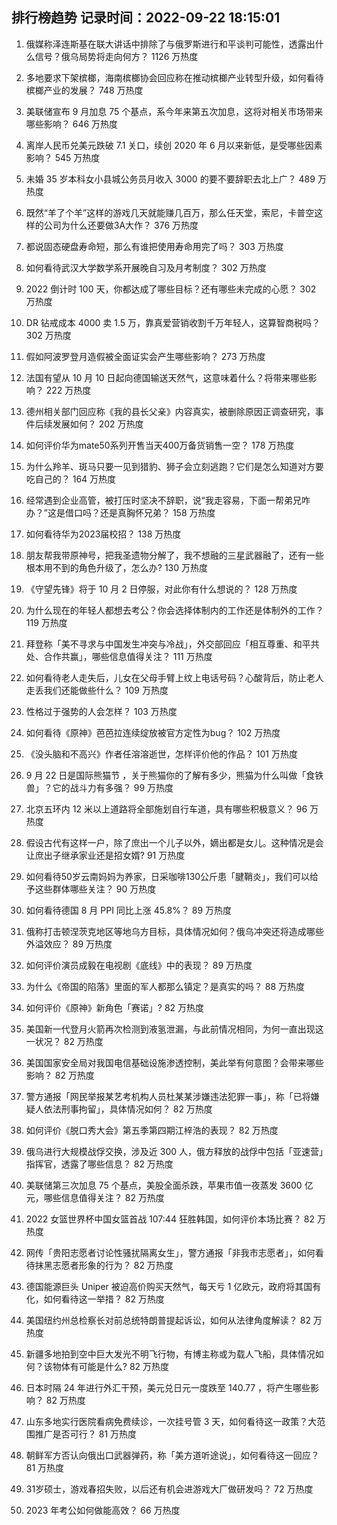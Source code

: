 
## 排行榜趋势 记录时间：2022-09-22 18:15:01
  
  1. 俄媒称泽连斯基在联大讲话中排除了与俄罗斯进行和平谈判可能性，透露出什么信号？俄乌局势将走向何方？ 1126 万热度
    
  2. 多地要求下架槟榔，海南槟榔协会回应称在推动槟榔产业转型升级，如何看待槟榔产业的发展？ 748 万热度
    
  3. 美联储宣布 9 月加息 75 个基点，系今年来第五次加息，这将对相关市场带来哪些影响？ 646 万热度
    
  4. 离岸人民币兑美元跌破 7.1 关口，续创 2020 年 6 月以来新低，是受哪些因素影响？ 545 万热度
    
  5. 未婚 35 岁本科女小县城公务员月收入 3000 的要不要辞职去北上广？ 489 万热度
    
  6. 既然“羊了个羊”这样的游戏几天就能赚几百万，那么任天堂，索尼，卡普空这样的公司为什么还要做3A大作？ 376 万热度
    
  7. 都说固态硬盘寿命短，那么有谁把使用寿命用完了吗？ 303 万热度
    
  8. 如何看待武汉大学数学系开展晚自习及月考制度？ 302 万热度
    
  9. 2022 倒计时 100 天，你都达成了哪些目标？还有哪些未完成的心愿？ 302 万热度
    
  10. DR 钻戒成本 4000 卖 1.5 万，靠真爱营销收割千万年轻人，这算智商税吗？ 302 万热度
    
  11. 假如阿波罗登月造假被全面证实会产生哪些影响？ 273 万热度
    
  12. 法国有望从 10 月 10 日起向德国输送天然气，这意味着什么？将带来哪些影响？ 222 万热度
    
  13. 德州相关部门回应称《我的县长父亲》内容真实，被删除原因正调查研究，事件后续发展如何？ 202 万热度
    
  14. 如何评价华为mate50系列开售当天400万备货销售一空？ 178 万热度
    
  15. 为什么羚羊、斑马只要一见到猎豹、狮子会立刻逃跑？它们是怎么知道对方要吃自己的？ 164 万热度
    
  16. 经常遇到企业高管，被打压时坚决不辞职，说“我走容易，下面一帮弟兄咋办？”这是借口吗？还是真胸怀兄弟？ 158 万热度
    
  17. 如何看待华为2023届校招？ 138 万热度
    
  18. 朋友帮我带原神号，把我圣遗物分解了，我不想融的三星武器融了，还有一些根本用不到的角色升级了，怎么办? 130 万热度
    
  19. 《守望先锋》将于 10 月 2 日停服，对此你有什么想说的？ 128 万热度
    
  20. 为什么现在的年轻人都想去考公？你会选择体制内的工作还是体制外的工作？ 119 万热度
    
  21. 拜登称「美不寻求与中国发生冲突与冷战」，外交部回应「相互尊重、和平共处、合作共赢」，哪些信息值得关注？ 111 万热度
    
  22. 如何看待老人走失后，儿女在父母手臂上纹上电话号码？心酸背后，防止老人走丢我们还能做些什么？ 109 万热度
    
  23. 性格过于强势的人会怎样？ 103 万热度
    
  24. 如何看待《原神》芭芭拉连续绽放被官方定性为bug？ 102 万热度
    
  25. 《没头脑和不高兴》作者任溶溶逝世，怎样评价他的作品？ 101 万热度
    
  26. 9 月 22 日是国际熊猫节 ，关于熊猫你的了解有多少，熊猫为什么叫做「食铁兽」？它的战斗力有多强？ 99 万热度
    
  27. 北京五环内 12 米以上道路将全部施划自行车道，具有哪些积极意义？ 96 万热度
    
  28. 假设古代有这样一户，除了庶出一个儿子以外，嫡出都是女儿。这种情况是会让庶出子继承家业还是招女婿? 91 万热度
    
  29. 如何看待50岁云南妈妈为养家，日采咖啡130公斤患「腱鞘炎」，我们可以给予这些群体哪些关注？ 90 万热度
    
  30. 如何看待德国 8 月 PPI 同比上涨 45.8%？ 89 万热度
    
  31. 俄称打击顿涅茨克地区等地乌方目标，具体情况如何？俄乌冲突还将造成哪些外溢效应？ 89 万热度
    
  32. 如何评价演员成毅在电视剧《底线》中的表现？ 89 万热度
    
  33. 为什么《帝国的陷落》里面的军人都那么镇定？是真实的吗？ 88 万热度
    
  34. 如何评价《原神》新角色「赛诺」? 82 万热度
    
  35. 美国新一代登月火箭再次检测到液氢泄漏，与此前情况相同，为何一直出现这一状况？ 82 万热度
    
  36. 美国国家安全局对我国电信基础设施渗透控制，美此举有何意图？会带来哪些影响？ 82 万热度
    
  37. 警方通报「网民举报某艺考机构人员杜某某涉嫌违法犯罪一事」，称「已将嫌疑人依法刑事拘留」，具体情况如何？ 82 万热度
    
  38. 如何评价《脱口秀大会》第五季第四期江梓浩的表现？ 82 万热度
    
  39. 俄乌进行大规模战俘交换，涉及近 300 人，俄方释放的战俘中包括「亚速营」指挥官，透露了哪些信息？ 82 万热度
    
  40. 美联储第三次加息 75 个基点，美股全面杀跌，苹果市值一夜蒸发 3600 亿元，哪些信息值得关注？ 82 万热度
    
  41. 2022 女篮世界杯中国女篮首战 107:44 狂胜韩国，如何评价本场比赛？ 82 万热度
    
  42. 网传「贵阳志愿者讨论性骚扰隔离女生」，警方通报「非我市志愿者」，如何看待抹黑志愿者形象的行为？ 82 万热度
    
  43. 德国能源巨头 Uniper 被迫高价购买天然气，每天亏 1 亿欧元，政府将其国有化，如何看待这一举措？ 82 万热度
    
  44. 美国纽约州总检察长对前总统特朗普提起诉讼，如何从法律角度解读？ 82 万热度
    
  45. 新疆多地拍到空中巨大发光不明飞行物，有博主称或为载人飞船，具体情况如何？该物体有可能是什么? 82 万热度
    
  46. 日本时隔 24 年进行外汇干预，美元兑日元一度跌至 140.77 ，将产生哪些影响？ 82 万热度
    
  47. 山东多地实行医院看病免费续诊，一次挂号管 3 天，如何看待这一政策？大范围推广是否可行？ 81 万热度
    
  48. 朝鲜军方否认向俄出口武器弹药，称「美方道听途说」，如何看待这一回应？ 81 万热度
    
  49. 31岁硕士，游戏春招失败，以后还有机会进游戏大厂做研发吗？ 72 万热度
    
  50. 2023 年考公如何做能高效？ 66 万热度
    